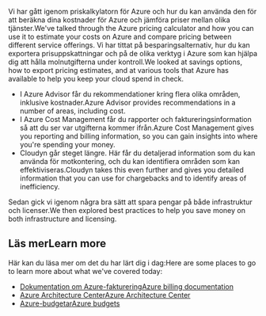<span data-ttu-id="a1ba6-101">Vi har gått igenom priskalkylatorn för Azure och hur du kan använda den för att beräkna dina kostnader för Azure och jämföra priser mellan olika tjänster.</span><span class="sxs-lookup"><span data-stu-id="a1ba6-101">We've talked through the Azure pricing calculator and how you can use it to estimate your costs on Azure and compare pricing between different service offerings.</span></span> <span data-ttu-id="a1ba6-102">Vi har tittat på besparingsalternativ, hur du kan exportera prisuppskattningar och på de olika verktyg i Azure som kan hjälpa dig att hålla molnutgifterna under kontroll.</span><span class="sxs-lookup"><span data-stu-id="a1ba6-102">We looked at savings options, how to export pricing estimates, and at various tools that Azure has available to help you keep your cloud spend in check.</span></span>

- <span data-ttu-id="a1ba6-103">I Azure Advisor får du rekommendationer kring flera olika områden, inklusive kostnader.</span><span class="sxs-lookup"><span data-stu-id="a1ba6-103">Azure Advisor provides recommendations in a number of areas, including cost.</span></span>
- <span data-ttu-id="a1ba6-104">I Azure Cost Management får du rapporter och faktureringsinformation så att du ser var utgifterna kommer ifrån.</span><span class="sxs-lookup"><span data-stu-id="a1ba6-104">Azure Cost Management gives you reporting and billing information, so you can gain insights into where you're spending your money.</span></span> 
- <span data-ttu-id="a1ba6-105">Cloudyn går steget längre. Här får du detaljerad information som du kan använda för motkontering, och du kan identifiera områden som kan effektiviseras.</span><span class="sxs-lookup"><span data-stu-id="a1ba6-105">Cloudyn takes this even further and gives you detailed information that you can use for chargebacks and to identify areas of inefficiency.</span></span>

<span data-ttu-id="a1ba6-106">Sedan gick vi igenom några bra sätt att spara pengar på både infrastruktur och licenser.</span><span class="sxs-lookup"><span data-stu-id="a1ba6-106">We then explored best practices to help you save money on both infrastructure and licensing.</span></span>

## <a name="learn-more"></a><span data-ttu-id="a1ba6-107">Läs mer</span><span class="sxs-lookup"><span data-stu-id="a1ba6-107">Learn more</span></span>

<span data-ttu-id="a1ba6-108">Här kan du läsa mer om det du har lärt dig i dag:</span><span class="sxs-lookup"><span data-stu-id="a1ba6-108">Here are some places to go to learn more about what we've covered today:</span></span>

- [<span data-ttu-id="a1ba6-109">Dokumentation om Azure-fakturering</span><span class="sxs-lookup"><span data-stu-id="a1ba6-109">Azure billing documentation</span></span>](https://docs.microsoft.com/azure/billing/)
- [<span data-ttu-id="a1ba6-110">Azure Architecture Center</span><span class="sxs-lookup"><span data-stu-id="a1ba6-110">Azure Architecture Center</span></span>](https://docs.microsoft.com/azure/architecture/)
- [<span data-ttu-id="a1ba6-111">Azure-budgetar</span><span class="sxs-lookup"><span data-stu-id="a1ba6-111">Azure budgets</span></span>](https://docs.microsoft.com/azure/billing/billing-cost-management-budget-scenario)



